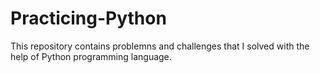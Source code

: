 # Practicing-Python
This repository contains problemns and challenges that I solved with the help of Python programming language.
